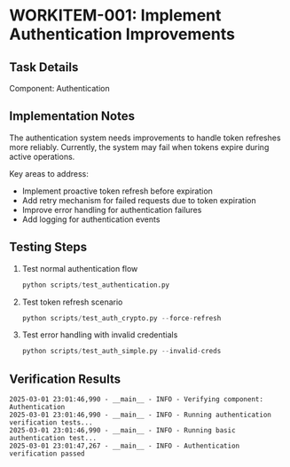 # WORKITEM-001: Implement Authentication Improvements

## Task Details

Component: Authentication

## Implementation Notes

The authentication system needs improvements to handle token refreshes more reliably. Currently, the system may fail when tokens expire during active operations.

Key areas to address:
- Implement proactive token refresh before expiration
- Add retry mechanism for failed requests due to token expiration
- Improve error handling for authentication failures
- Add logging for authentication events

## Testing Steps

1. Test normal authentication flow
   ```python
   python scripts/test_authentication.py
   ```

2. Test token refresh scenario
   ```python
   python scripts/test_auth_crypto.py --force-refresh
   ```

3. Test error handling with invalid credentials
   ```python
   python scripts/test_auth_simple.py --invalid-creds
   ```

## Verification Results

```
2025-03-01 23:01:46,990 - __main__ - INFO - Verifying component: Authentication
2025-03-01 23:01:46,990 - __main__ - INFO - Running authentication verification tests...
2025-03-01 23:01:46,990 - __main__ - INFO - Running basic authentication test...
2025-03-01 23:01:47,267 - __main__ - INFO - Authentication verification passed

```

